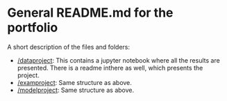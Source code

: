 # General README.md for the portfolio

A short description of the files and folders:

* [/dataproject](/dataproject): This contains a jupyter notebook where all the results are presented. There is a readme inthere as well, which presents the project.
* [/examproject](/examproject): Same structure as above.
* [/modelproject](/modelproject): Same structure as above.
 
